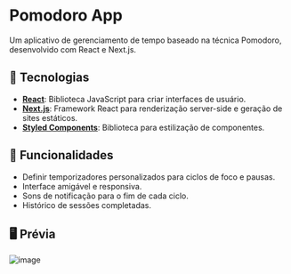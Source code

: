 # Pomodoro App

Um aplicativo de gerenciamento de tempo baseado na técnica Pomodoro, desenvolvido com React e Next.js.

## 🚀 Tecnologias

- **[React](https://reactjs.org/)**: Biblioteca JavaScript para criar interfaces de usuário.
- **[Next.js](https://nextjs.org/)**: Framework React para renderização server-side e geração de sites estáticos.
- **[Styled Components](https://styled-components.com/)**: Biblioteca para estilização de componentes.

## 🎯 Funcionalidades

- Definir temporizadores personalizados para ciclos de foco e pausas.
- Interface amigável e responsiva.
- Sons de notificação para o fim de cada ciclo.
- Histórico de sessões completadas.

## 🖥️ Prévia

![image](https://github.com/user-attachments/assets/f95ca1b7-5194-4e50-85ac-9dffb06d7d2d)
